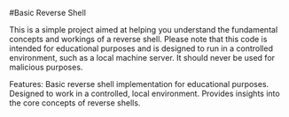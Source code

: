 #Basic Reverse Shell

This is a simple project aimed at helping you understand the fundamental concepts and workings of a reverse shell. Please note that this code is intended for educational purposes and is designed to run in a controlled environment, such as a local machine server. It should never be used for malicious purposes.

Features:
Basic reverse shell implementation for educational purposes.
Designed to work in a controlled, local environment.
Provides insights into the core concepts of reverse shells.
